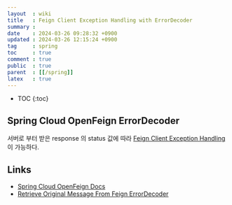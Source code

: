 ```yaml
---
layout  : wiki
title   : Feign Client Exception Handling with ErrorDecoder
summary : 
date    : 2024-03-26 09:28:32 +0900
updated : 2024-03-26 12:15:24 +0900
tag     : spring
toc     : true
comment : true
public  : true
parent  : [[/spring]]
latex   : true
---
```

* TOC
{:toc}

## Spring Cloud OpenFeign ErrorDecoder

서버로 부터 받은 response 의 status 값에 따라 [Feign Client Exception Handling](https://www.baeldung.com/java-feign-client-exception-handling)  이 가능하다.

## Links

- [Spring Cloud OpenFeign Docs](https://docs.spring.io/spring-cloud-openfeign/docs/current/reference/html/#spring-cloud-feign)
- [Retrieve Original Message From Feign ErrorDecoder](https://www.baeldung.com/feign-retrieve-original-message)